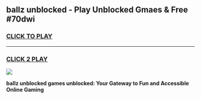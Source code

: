 
## ballz unblocked - Play Unblocked Gmaes & Free #70dwi
<h3>
<a href="https://news.freeplayer.one?title=ballz_unblocked&ref=24F">CLICK TO PLAY</a></h3>
<hr>

<h3>
<a href="https://news.freeplayer.one?title=ballz_unblocked&ref=24F">CLICK 2 PLAY</a>
  
</h3>

<a href="https://news.freeplayer.one?title=ballz_unblocked&ref=24F/"><img src="https://clearcache.store/games.png"></a>


**ballz unblocked games unblocked: Your Gateway to Fun and Accessible Online Gaming**
